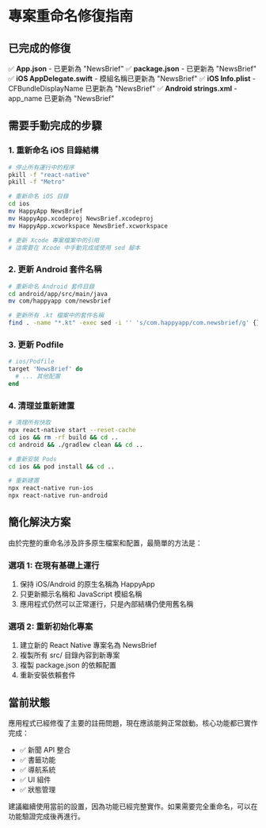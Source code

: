 # 專案重命名修復指南

## 已完成的修復

✅ **App.json** - 已更新為 "NewsBrief"
✅ **package.json** - 已更新為 "NewsBrief"  
✅ **iOS AppDelegate.swift** - 模組名稱已更新為 "NewsBrief"
✅ **iOS Info.plist** - CFBundleDisplayName 已更新為 "NewsBrief"
✅ **Android strings.xml** - app_name 已更新為 "NewsBrief"

## 需要手動完成的步驟

### 1. 重新命名 iOS 目錄結構

```bash
# 停止所有運行中的程序
pkill -f "react-native"
pkill -f "Metro"

# 重新命名 iOS 目錄
cd ios
mv HappyApp NewsBrief
mv HappyApp.xcodeproj NewsBrief.xcodeproj
mv HappyApp.xcworkspace NewsBrief.xcworkspace

# 更新 Xcode 專案檔案中的引用
# 這需要在 Xcode 中手動完成或使用 sed 腳本
```

### 2. 更新 Android 套件名稱

```bash
# 重新命名 Android 套件目錄
cd android/app/src/main/java
mv com/happyapp com/newsbrief

# 更新所有 .kt 檔案中的套件名稱
find . -name "*.kt" -exec sed -i '' 's/com.happyapp/com.newsbrief/g' {} +
```

### 3. 更新 Podfile

```ruby
# ios/Podfile
target 'NewsBrief' do
  # ... 其他配置
end
```

### 4. 清理並重新建置

```bash
# 清理所有快取
npx react-native start --reset-cache
cd ios && rm -rf build && cd ..
cd android && ./gradlew clean && cd ..

# 重新安裝 Pods
cd ios && pod install && cd ..

# 重新建置
npx react-native run-ios
npx react-native run-android
```

## 簡化解決方案

由於完整的重命名涉及許多原生檔案和配置，最簡單的方法是：

### 選項 1: 在現有基礎上運行

1. 保持 iOS/Android 的原生名稱為 HappyApp
2. 只更新顯示名稱和 JavaScript 模組名稱
3. 應用程式仍然可以正常運行，只是內部結構仍使用舊名稱

### 選項 2: 重新初始化專案

1. 建立新的 React Native 專案名為 NewsBrief
2. 複製所有 src/ 目錄內容到新專案
3. 複製 package.json 的依賴配置
4. 重新安裝依賴套件

## 當前狀態

應用程式已經修復了主要的註冊問題，現在應該能夠正常啟動。核心功能都已實作完成：

- ✅ 新聞 API 整合
- ✅ 書籤功能
- ✅ 導航系統
- ✅ UI 組件
- ✅ 狀態管理

建議繼續使用當前的設置，因為功能已經完整實作。如果需要完全重命名，可以在功能驗證完成後再進行。